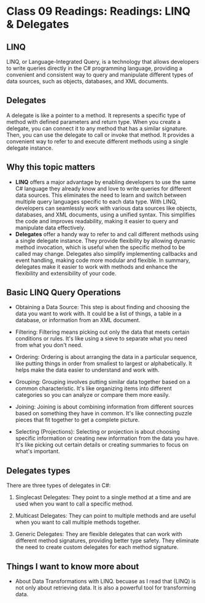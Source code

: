 # Class 09 Readings: Readings: LINQ & Delegates

## LINQ

LINQ, or Language-Integrated Query, is a technology that allows developers to write queries directly in the C# programming language, providing a convenient and consistent way to query and manipulate different types of data sources, such as objects, databases, and XML documents.

## Delegates

A delegate is like a pointer to a method. It represents a specific type of method with defined parameters and return type. When you create a delegate, you can connect it to any method that has a similar signature. Then, you can use the delegate to call or invoke that method. It provides a convenient way to refer to and execute different methods using a single delegate instance.

## Why this topic matters

- **LINQ** offers a major advantage by enabling developers to use the same C# language they already know and love to write queries for different data sources. This eliminates the need to learn and switch between multiple query languages specific to each data type. With LINQ, developers can seamlessly work with various data sources like objects, databases, and XML documents, using a unified syntax. This simplifies the code and improves readability, making it easier to query and manipulate data effectively.
- **Delegates** offer a handy way to refer to and call different methods using a single delegate instance. They provide flexibility by allowing dynamic method invocation, which is useful when the specific method to be called may change. Delegates also simplify implementing callbacks and event handling, making code more modular and flexible. In summary, delegates make it easier to work with methods and enhance the flexibility and extensibility of your code.

## Basic LINQ Query Operations

- Obtaining a Data Source: This step is about finding and choosing the data you want to work with. It could be a list of things, a table in a database, or information from an XML document.

- Filtering: Filtering means picking out only the data that meets certain conditions or rules. It's like using a sieve to separate what you need from what you don't need.

- Ordering: Ordering is about arranging the data in a particular sequence, like putting things in order from smallest to largest or alphabetically. It helps make the data easier to understand and work with.

- Grouping: Grouping involves putting similar data together based on a common characteristic. It's like organizing items into different categories so you can analyze or compare them more easily.

- Joining: Joining is about combining information from different sources based on something they have in common. It's like connecting puzzle pieces that fit together to get a complete picture.

- Selecting (Projections): Selecting or projection is about choosing specific information or creating new information from the data you have. It's like picking out certain details or creating summaries to focus on what's important.

## Delegates types

There are three types of delegates in C#:

1. Singlecast Delegates: They point to a single method at a time and are used when you want to call a specific method.

2. Multicast Delegates: They can point to multiple methods and are useful when you want to call multiple methods together.

3. Generic Delegates: They are flexible delegates that can work with different method signatures, providing better type safety. They eliminate the need to create custom delegates for each method signature.

## Things I want to know more about

- About Data Transformations with LINQ. becuase as I read that (LINQ) is not only about retrieving data. It is also a powerful tool for transforming data.

